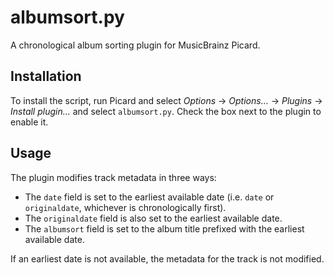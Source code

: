 # albumsort.py

A chronological album sorting plugin for MusicBrainz Picard.

## Installation

To install the script, run Picard and select *Options* → *Options...* → *Plugins* → *Install plugin...* and select `albumsort.py`. Check the box next to the plugin to enable it.

## Usage

The plugin modifies track metadata in three ways:

- The `date` field is set to the earliest available date (i.e. `date` or `originaldate`, whichever is chronologically first).
- The `originaldate` field is also set to the earliest available date.
- The `albumsort` field is set to the album title prefixed with the earliest available date.

If an earliest date is not available, the metadata for the track is not modified.
